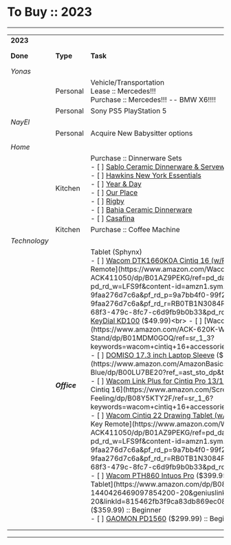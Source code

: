 # To Buy :: 2023

* * *

|     |     |     |     |
| --- | --- | --- | --- |
| **2023** |     |     |     |
| **Done** | **Type** | **Task** | **Buy Date** |
| _Yonas_ |     |     |     |
|     | Personal | Vehicle/Transportation<br>Lease :: Mercedes!!!<br>Purchase :: Mercedes!!! -- BMW X6!!!! | TBD |
|     | Personal | Sony PS5 PlayStation 5 | TBD |
| _NayEl_ |     |     |     |
|     | Personal | Acquire New Babysitter options | TBD |
|     |     |     |     |
| _Home_ |     |     |     |
|     | Kitchen | Purchase :: Dinnerware Sets<br>- [ ] [Sablo Ceramic Dinnerware & Serveware](https://food52.com/shop/products/7523-sablo-ceramic-dinnerware)<br>- [ ] [Hawkins New York Essentials](https://food52.com/shop/products/9049-essential-dinnerware)<br>- [ ] [Year & Day](https://yearandday.com/collections/canyon-collection?sort_by=best-selling)<br>- [ ] [Our Place](https://fromourplace.com/products/starter-set?variant=42567202373826)<br>- [ ] [Rigby](https://rigbyhome.com/)<br>- [ ] [Bahia Ceramic Dinnerware](https://food52.com/shop/products/8430-bahia-ceramic-dinnerware)<br>- [ ] [Casafina](https://food52.com/shop/products/7049-modern-pacifica-dinnerware) | TBD |
|     | Kitchen | Purchase :: Coffee Machine |     |
| _Technology_ |     |     |     |
|     | **_Office_** | Tablet (Sphynx)<br>- [ ] [Wacom DTK1660K0A Cintiq 16 (w/Pro Pen)](https://www.amazon.com/Wacom-Cintiq-Drawing-Tablet-DTK1660K0A/dp/B0826XH71M?ref_=ast_sto_dp&th=1) ($668.95)<br>		- [ ] [Wacom Express Key Remote](https://www.amazon.com/Wacom-Express-Remote-Cintiq-ACK411050/dp/B01AZ9PEKG/ref=pd_day0fbt_sccl_2/132-5710466-5897545?pd_rd_w=LFS9f&content-id=amzn1.sym.9a7bb4f0-99f2-4dae-8247-9faa276d7c6a&pf_rd_p=9a7bb4f0-99f2-4dae-8247-9faa276d7c6a&pf_rd_r=RB0TB1N3084RF052K7DP&pd_rd_wg=wRcQq&pd_rd_r=7bf23632-68f3-479c-8fc7-c6d9fb9b0b33&pd_rd_i=B01AZ9PEKG&psc=1) ($86.95) / [HUION Mini KeyDial KD100](https://www.amazon.com/HUION-KD100-Wireless-Shortcut-Customized/dp/B092M9F2R3/ref=sr_1_1_sspa?crid=2DV0VALGG8QWV&keywords=huion+mini+key+dial+kd10&qid=1654704229&sprefix=huion+mini+keydial+kd10%2Caps%2C100&sr=8-1-spons&psc=1&spLa=ZW5jcnlwdGVkUXVhbGlmaWVyPUEyOFpVWExZNThEMlFJJmVuY3J5cHRlZElkPUEwMjkwMTUxMVo5RzlFTFBKTURQUyZlbmNyeXB0ZWRBZElkPUEwMTk3ODY5M1M1OVFWMUUyNzBaUiZ3aWRnZXROYW1lPXNwX2F0ZiZhY3Rpb249Y2xpY2tSZWRpcmVjdCZkb05vdExvZ0NsaWNrPXRydWU=) ($49.99)<br>		- [ ] [Wacom Cintiq Adjustable Stand](https://www.amazon.com/ACK-620K-Wacom-Display-Stand/dp/B01MDM0GOQ/ref=sr_1_3?keywords=wacom+cintiq+16+accessories&qid=1654702404&sr=8-3) ($79.95)<br>		- [ ] [DOMISO 17.3 inch Laptop Sleeve](https://www.amazon.com/dp/B099ZK6WGF/ref=sspa_dk_detail_5?pd_rd_i=B099ZK6WGF&pd_rd_w=2ZGKl&content-id=amzn1.sym.e620829b-a408-427e-99ea-7ac734a316f7&pf_rd_p=e620829b-a408-427e-99ea-7ac734a316f7&pf_rd_r=965GXDPB9410DKARSSH0&pd_rd_wg=2H57I&pd_rd_r=ee88a1e0-9636-4762-b636-52d6a7f3803c&s=pc&spLa=ZW5jcnlwdGVkUXVhbGlmaWVyPUEzR1RNTlRDVjI4SFlDJmVuY3J5cHRlZElkPUEwOTA0MzYyRjFHVDNKVUNXVUJDJmVuY3J5cHRlZEFkSWQ9QTAwNDE1NjIyU1NHMEdKVkJBR1RRJndpZGdldE5hbWU9c3BfZGV0YWlsX3RoZW1hdGljJmFjdGlvbj1jbGlja1JlZGlyZWN0JmRvTm90TG9nQ2xpY2s9dHJ1ZQ&th=1) ($25.99) / [Amazon Basics 17.3-Inch Laptop Sleeve](https://www.amazon.com/AmazonBasics-17-3-Inch-Laptop-Sleeve-Blue/dp/B00LU7BE20?ref_=ast_sto_dp&th=1#) ($12.29)<br>		- [ ] [Wacom Link Plus for Cintiq Pro 13/16](https://www.amazon.com/Wacom-Link-Plus-Cintiq-ACK42819/dp/B07DX9CJFZ?ref_=ast_sto_dp) ($67.99)<br>		- [ ] [Screen Protector for WACOM Cintiq 16](https://www.amazon.com/Screen-Protector-Healing-Texture-Feeling/dp/B08Y5KTY2F/ref=sr_1_6?keywords=wacom+cintiq+16+accessories&qid=1654702404&sr=8-6) ($19.80)<br>- [ ] [Wacom Cintiq 22 Drawing Tablet (w/Pro Pen)](https://www.amazon.com/stores/page/2378D1FE-2297-40CF-B731-7B912F43E911?ingress=0&visitId=4f5af0d5-2c94-4076-b1d6-01a7e9599152) ($1,186.90)<br>		- [ ] [Wacom Express Key Remote](https://www.amazon.com/Wacom-Express-Remote-Cintiq-ACK411050/dp/B01AZ9PEKG/ref=pd_day0fbt_sccl_2/132-5710466-5897545?pd_rd_w=LFS9f&content-id=amzn1.sym.9a7bb4f0-99f2-4dae-8247-9faa276d7c6a&pf_rd_p=9a7bb4f0-99f2-4dae-8247-9faa276d7c6a&pf_rd_r=RB0TB1N3084RF052K7DP&pd_rd_wg=wRcQq&pd_rd_r=7bf23632-68f3-479c-8fc7-c6d9fb9b0b33&pd_rd_i=B01AZ9PEKG&psc=1) ($86.95)<br>- [ ] [Wacom PTH860 Intuos Pro](https://www.amazon.com/Wacom-digital-graphic-drawing-PTH660/dp/B01MTZ9CCD?ie=UTF8&geniuslink=true&linkCode=sl1&tag=ebaqdesign01-20&linkId=c46be6b463f0f7501f94c9f95c0af922&language=en_US&ref_=as_li_ss_tl&th=1) ($399.95) :: Beginner<br>- [ ] [XENCELABS, Drawing Tablet](https://www.amazon.com/dp/B08VNQW8HG?th=1&psc=1&ascsubtag=cbq-ph-1440426469097854200-20&geniuslink=true&linkCode=sl1&tag=ebaqdesign01-20&linkId=815462fb3f9ca83db869ec08f1e5907f&language=en_US&ref_=as_li_ss_tl) ($359.99) :: Beginner<br>- [ ] [GAOMON PD1560](https://www.amazon.com/GAOMON-Display-Drawing-Shortcut-Windows/dp/B075WSRLC6?crid=2D6SBIYOYQUDC&keywords=apple+ipad&qid=1640074032&sprefix=apple+ipa,aps,291&sr=8-1-spons&psc=1&spLa=ZW5jcnlwdGVkUXVhbGlmaWVyPUEzSjFUMENCN1E2VkdZJmVuY3J5cHRlZElkPUEwMzA3Mjc2MVhUNllUNU1CUk9BOSZlbmNyeXB0ZWRBZElkPUEwNjE0MjY3MjI1QkFENVZUWlI3SyZ3aWRnZXROYW1lPXNwX2F0ZiZhY3Rpb249Y2xpY2tSZWRpcmVjdCZkb05vdExvZ0NsaWNrPXRydWU%3D&linkCode=sl1&tag=ebaqdesign01-20&linkId=0207bec6c62cffe5ea7ad18f62a46576&language=en_US&ref_=as_li_ss_tl) ($299.99) :: Beginner | TBD |
|     |     |     |     |
|     |     |     |     |

* * *
